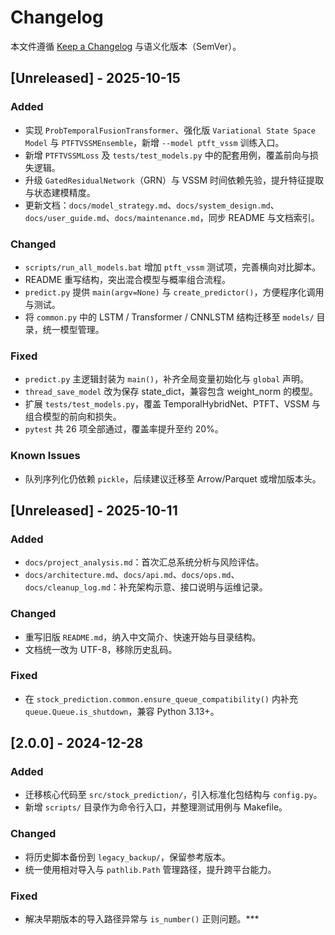# Changelog

本文件遵循 [Keep a Changelog](https://keepachangelog.com/zh-CN/1.1.0/) 与语义化版本（SemVer）。

## [Unreleased] - 2025-10-15

### Added
- 实现 `ProbTemporalFusionTransformer`、强化版 `Variational State Space Model` 与 `PTFTVSSMEnsemble`，新增 `--model ptft_vssm` 训练入口。
- 新增 `PTFTVSSMLoss` 及 `tests/test_models.py` 中的配套用例，覆盖前向与损失逻辑。
- 升级 `GatedResidualNetwork`（GRN）与 VSSM 时间依赖先验，提升特征提取与状态建模精度。
- 更新文档：`docs/model_strategy.md`、`docs/system_design.md`、`docs/user_guide.md`、`docs/maintenance.md`，同步 README 与文档索引。

### Changed
- `scripts/run_all_models.bat` 增加 `ptft_vssm` 测试项，完善横向对比脚本。
- README 重写结构，突出混合模型与概率组合流程。
- `predict.py` 提供 `main(argv=None)` 与 `create_predictor()`，方便程序化调用与测试。
- 将 `common.py` 中的 LSTM / Transformer / CNNLSTM 结构迁移至 `models/` 目录，统一模型管理。

### Fixed
- `predict.py` 主逻辑封装为 `main()`，补齐全局变量初始化与 `global` 声明。
- `thread_save_model` 改为保存 state_dict，兼容包含 weight_norm 的模型。
- 扩展 `tests/test_models.py`，覆盖 TemporalHybridNet、PTFT、VSSM 与组合模型的前向和损失。
- `pytest` 共 26 项全部通过，覆盖率提升至约 20%。

### Known Issues
- 队列序列化仍依赖 `pickle`，后续建议迁移至 Arrow/Parquet 或增加版本头。

## [Unreleased] - 2025-10-11

### Added
- `docs/project_analysis.md`：首次汇总系统分析与风险评估。
- `docs/architecture.md`、`docs/api.md`、`docs/ops.md`、`docs/cleanup_log.md`：补充架构示意、接口说明与运维记录。

### Changed
- 重写旧版 `README.md`，纳入中文简介、快速开始与目录结构。
- 文档统一改为 UTF-8，移除历史乱码。

### Fixed
- 在 `stock_prediction.common.ensure_queue_compatibility()` 内补充 `queue.Queue.is_shutdown`，兼容 Python 3.13+。

## [2.0.0] - 2024-12-28

### Added
- 迁移核心代码至 `src/stock_prediction/`，引入标准化包结构与 `config.py`。
- 新增 `scripts/` 目录作为命令行入口，并整理测试用例与 Makefile。

### Changed
- 将历史脚本备份到 `legacy_backup/`，保留参考版本。
- 统一使用相对导入与 `pathlib.Path` 管理路径，提升跨平台能力。

### Fixed
- 解决早期版本的导入路径异常与 `is_number()` 正则问题。***
